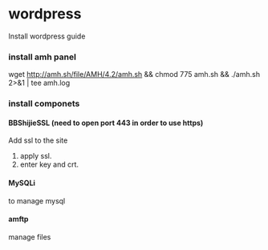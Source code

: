 # wordpress
Install wordpress guide

### install amh panel
wget http://amh.sh/file/AMH/4.2/amh.sh && chmod 775 amh.sh && ./amh.sh 2>&1 | tee amh.log

### install componets
#### BBShijieSSL (need to open port 443 in order to use https)
Add ssl to the site
1. apply ssl.
2. enter key and crt.

#### MySQLi
to manage mysql

#### amftp
manage files
